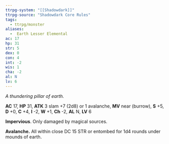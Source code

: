 ```yaml
---
ttrpg-system: "[[Shadowdark]]"
ttrpg-source: "Shadowdark Core Rules"
tags:
  - ttrpg/monster
aliases:
  -  Earth Lesser Elemental
ac: 17
hp: 31
str: 5
dex: 0
con: 4
int: -2
wis: 1
cha: -2
al: N
lv: 6
---
```


_A thundering pillar of earth._

**AC** 17, **HP** 31, **ATK** 3 slam +7 (2d8) or 1 avalanche, **MV** near (burrow), **S** +5, **D** +0, **C** +4, **I** -2, **W** +1, **Ch** -2, **AL** N, **LV** 6

**Impervious**. Only damaged by magical sources. 

**Avalanche.** All within close DC 15 STR or entombed for 1d4 rounds under mounds of earth.

